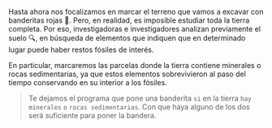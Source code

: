 <gs-attire attire-url="https://raw.githubusercontent.com/MumukiProject/mumuki-guia-gobstones-expresiones-kids/master/assets/attires/config_1534261073557.json"></gs-attire>

<gs-toolbox toolbox-url="https://raw.githubusercontent.com/MumukiProject/mumuki-guia-gobstones-expresiones-kids/master/assets/toolbox.xml">
</gs-toolbox>

Hasta ahora nos focalizamos en marcar el terreno que vamos a excavar con banderitas rojas :triangular_flag_on_post:. Pero, en realidad, es imposible estudiar toda la tierra completa. Por eso, investigadoras e investigadores analizan previamente el suelo :mag:, en búsqueda de elementos que indiquen que en determinado lugar puede haber restos fósiles de interés. 

En particular, marcaremos las parcelas donde la tierra contiene minerales o rocas sedimentarias, ya que estos elementos sobrevivieron al paso del tiempo conservando en su interior a los fósiles. 

> Te dejamos el programa que pone una banderita `si` en la tierra `hay minerales` `o` `rocas sedimentarias`. Con que haya alguno de los dos será suficiente para poner la bandera. 
